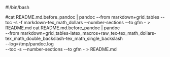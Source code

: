 #!/bin/bash

#cat README.md.before_pandoc | pandoc --from markdown+grid_tables --toc -s -f markdown-tex_math_dollars --number-sections --to gfm - > README.md
cat README.md.before_pandoc | pandoc \
--from markdown+grid_tables-latex_macros+raw_tex-tex_math_dollars-tex_math_double_backslash-tex_math_single_backslash \
--log=/tmp/pandoc.log \
--toc -s --number-sections --to gfm - > README.md

